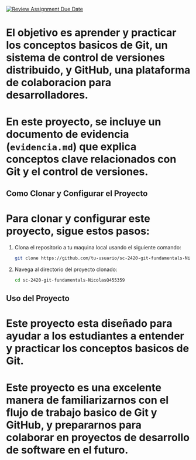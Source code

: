 [![Review Assignment Due Date](https://classroom.github.com/assets/deadline-readme-button-22041afd0340ce965d47ae6ef1cefeee28c7c493a6346c4f15d667ab976d596c.svg)](https://classroom.github.com/a/a4G18UV_)

# El objetivo es aprender y practicar los conceptos basicos de Git, un sistema de control de versiones distribuido, y GitHub, una plataforma de colaboracion para desarrolladores.

# En este proyecto, se incluye un documento de evidencia (`evidencia.md`) que explica conceptos clave relacionados con Git y el control de versiones.

## Como Clonar y Configurar el Proyecto

# Para clonar y configurar este proyecto, sigue estos pasos:

1. Clona el repositorio a tu maquina local usando el siguiente comando:

    ```bash
    git clone https://github.com/tu-usuario/sc-2420-git-fundamentals-NicolasQ455359.git
    ```

2. Navega al directorio del proyecto clonado:

    ```bash
    cd sc-2420-git-fundamentals-NicolasQ455359
    ```

## Uso del Proyecto

# Este proyecto esta diseñado para ayudar a los estudiantes a entender y practicar los conceptos basicos de Git.

# Este proyecto es una excelente manera de familiarizarnos con el flujo de trabajo basico de Git y GitHub, y prepararnos para colaborar en proyectos de desarrollo de software en el futuro.



